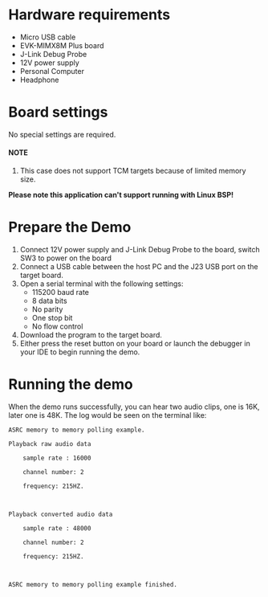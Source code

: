 Hardware requirements
=====================
- Micro USB cable
- EVK-MIMX8M Plus board
- J-Link Debug Probe
- 12V power supply
- Personal Computer
- Headphone

Board settings
============
No special settings are required.

#### NOTE ####
1.  This case does not support TCM targets because of limited memory size.

**Please note this application can't support running with Linux BSP!**

Prepare the Demo
================
1.  Connect 12V power supply and J-Link Debug Probe to the board, switch SW3 to power on the board
2.  Connect a USB cable between the host PC and the J23 USB port on the target board.
3.  Open a serial terminal with the following settings:
    - 115200 baud rate
    - 8 data bits
    - No parity
    - One stop bit
    - No flow control
4.  Download the program to the target board.
5.  Either press the reset button on your board or launch the debugger in your IDE to begin running the demo.

Running the demo
===============
When the demo runs successfully, you can hear two audio clips, one is 16K, later one is 48K.
The log would be seen on the terminal like:
~~~~~~~~~~~~~~~~~~~
ASRC memory to memory polling example.

Playback raw audio data

    sample rate : 16000

    channel number: 2

    frequency: 215HZ.



Playback converted audio data

    sample rate : 48000

    channel number: 2

    frequency: 215HZ.



ASRC memory to memory polling example finished.


 ~~~~~~~~~~~~~~~~~~~

